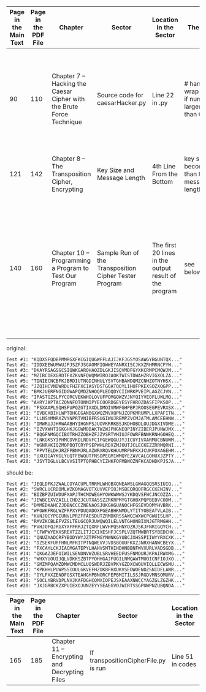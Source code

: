 |Page in the Main Text|Page in the PDF File|Chapter|Sector|Location in the Sector|The Original|Should be|Comments|
|-|-|-|-|-|-|-|-|
|90|110|Chapter 7 – Hacking the Caesar Cipher with the Brute Force Technique|Source code for caesarHacker.py|Line 22 in .py|# handle the wrap-around if num is 26 or larger or less than 0|# handle the wrap-around if num is less than 0|When decrypting, the number to wrap-around can only be less than 0 since it is always doing a subtraction to decrypt|
|121|142|Chapter 8 – The Transposition Cipher, Encrypting|Key Size and Message Length|4th Line From the Bottom|key size becomes more than twice the message length|key size becomes more than half the message length|
|140|160|Chapter 10 – Programming a Program to Test Our Program|Sample Run of the Transposition Cipher Tester Program|The first 20 lines in the output result of the program|see below(original)|see below(should be)|Since the seed is set to be 42, the output should be all the same whenever you run it, the first message being identical with that in P152(main text or P172 in pdf file)|

original:
```
Test #1: "KQDXSFQDBPMMRGXFKCGIQUGWFFLAJIJKFJGSYOSAWGYBGUNTQX..."
Test #2: "IDDXEEWUMWUJPJSZFJSGAOMFIOWWEYANRXISCJKXZRHMRNCFYW..."
Test #3: "DKAYRSAGSGCSIQWKGARQHAOZDLGKJISQVMDFGYXKCRMPCMQWJM..."
Test #4: "MZIBCOEXGRDTFXZKVNFQWQMWIROJAOKTWISTDWAHZRVIGXOLZA..."
Test #5: "TINIECNCBFKJBRDIUTNGDINHULYSVTGHBAWDQMZCNHZOTNYHSX..."
Test #6: "JZQIHCVNDWRDUFHZFXCIASYDSTGQATQOYLIHUFPKEXSOZXQGPP..."
Test #7: "BMKJUERFNGIDGWAPQMDZNHOQPLEOQDYCIIWRKPVEIPLAGZCJVN..."
Test #8: "IPASTGZSLPYCORCVEKWHOLOVUFPOMGQWZVJNYQIYVEOFLUWLMQ..."
Test #9: "AHRYJAPTACZQNNFOTONMIPYECOORDGEYESYFHROZDASFIPKSOP..."
Test #10: "FSXAAPLSQHSFUPQZGTIXXDLDMOIVMWFGHPBPJROOSEGPEVRXSX..."
Test #11: "IVBCXBIHLWPTDHGEGANBGXWQZMVXQPNJZQPKMRUMPLLXPAFITN..."
Test #12: "LLNSYMNRXZVYNPRTVNIBFRSUGIWUJREMPZVCMJATMLAMCEEHNW..."
Test #13: "IMWRUJJHRWAABHYIHGNPSJUOVKRRKBSJKDHOBDLOUJDGXIVDME..."
Test #14: "IZVXWHTIGKGHKJGGWMOBAKTWZWJPHGNEQPINYZIBERJPUNWJMX..."
Test #15: "BQGFNMGQCIBOTRHZZOBHZFJZVSRTVHIUJFOWRFBNWKRNHGOHEQ..."
Test #16: "LNKGKSYIPHMCDVKDLNDVFCIFGEWQGUJYJICUYIVXARMUCBNUWM..."
Test #17: "WGNRHKIQZMOPBQTCRYPSEPWHLRDXZMJOUTJCLECKEZZRRMQRNI..."
Test #18: "PPVTELDHJRZFPBNMJRLAZWRXRQVKHUUMRPNFKXJCUKFOXAGEHM..."
Test #19: "UXUIGAYKGLYUQTFBWQUTFNSOPEGMIWMQYEZAVCALGOHUXJZPTY..."
Test #20: "JSYTDGLVLBCVVSITPTQPHBCYIZHKFOFMBWOZNFKCADHDKPJSJA..."
```

should be:
```
Test #1: "JEQLDFKJZWALCOYACUPLTRRMLWHOBXQNEAWSLGWAGQQSRSIUIQ..."
Test #2: "SWRCLUCRDOMLWZKOMAGVOTXUVVEPIOJMSBEQRQOFRGCCKENINV..."
Test #3: "BIZBPZUIWDUFXAPJTHCMDWEGHYOWKWWWSJYKDQVSFWCJNCOZZA..."
Test #4: "JEWBCEXVZAILLCHDZJCUTXASSZZRKRPMYGTGHBXPQPBEBVCODM..."
Test #5: "DMMEDKAHCZJDBNCCCZNENAOSJUKGHGUANOCHFGSEVDOMYHVBRK..."
Test #6: "WPOWKFRGLWZFRPXYPDUQADOXPGEABHKNMDLYTITYOBEATVLAIB..."
Test #7: "KVNJOCYPGIUNVLPRZFFAESDUTZRMDKRSSAWQIWXWCPGWUISLHP..."
Test #8: "RMVZKCBLEFVZSLTEUGCQRJUWQWQILELVNTGHONBIXNJGTRMGHH..."
Test #9: "PVHJOFQJRGXYXFFRRJZTQXRFLWVHPQSHNYOZRJSKJFNRIGQYCH..."
Test #10: "CFWPWYEKXSREXTZZLITJIXIXESHFJCSPLVZQTMWBRTSYBEDCHK..."
Test #11: "QNUZXADCRFYBODYWYJZTPFMGYNWNKGYUBCJXHSSPIIWYYRXCXK..."
Test #12: "DZSEKFURFHNLMFRITPTNQWEVVJVDSBOUUFKXZJNRXHANWCBEYX..."
Test #13: "FXCAYLCKJIACMGATEPYLHAHVSMTHIHDHNBBNFWVXURLVADSGDB..."
Test #14: "QKGAZJEFOIWILSENDNVWZUBLSRVHEEDFUSFNMOURJKPAIRWXMG..."
Test #15: "WHXYUOUIJQLVDKKSZBTPYOHHGAJFUGILNMQAWTMUOICNFIOJXO..."
Test #16: "GMZMPQAMZDMWCMDMCLUOSWDRJZBVPKYGZDXCWOUVIQLLECWSMU..."
Test #17: "KPKHHLPUWPSSIOULGKVEFHZOKBFHXUKVSEOWOENOZSNIDELAWR..."
Test #18: "OYLFXXZENDFGSXTEAHGHPBNORCFEPBMITILSSJRGDVMNSOMURV..."
Test #19: "SOCLYBRVDPLNVJKAFDGHCQMXIOPEJSXEAAXNWCCYAGZGLZGZHK..."
Test #20: "JXJGRBCKZXPUIEXOJUNZEYYSEAEGVOJWIRTSSGPUWPNZUBQNDA..."
```

|Page in the Main Text|Page in the PDF File|Chapter|Sector|Location in the Sector|The Original|Should be|Comments|
|-|-|-|-|-|-|-|-|
|165|185|Chapter 11 – Encrypting and Decrypting Files|If transpositionCipherFile.py is run|Line 51 in codes|If transpositionCipherFile.py is run|If transpositionFileCipher.py is run|